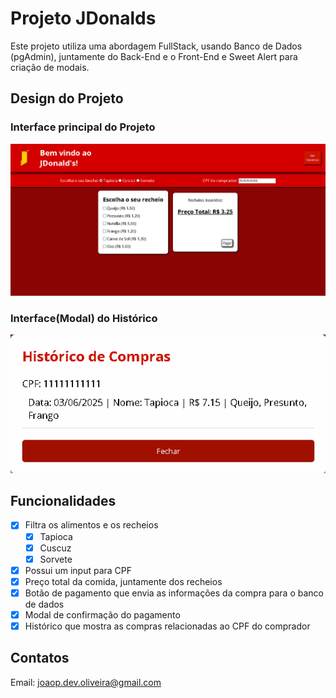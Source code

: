 # Projeto JDonalds

Este projeto utiliza uma abordagem FullStack, usando Banco de Dados (pgAdmin), juntamente 
do Back-End e o Front-End e Sweet Alert para criação de modais.

## Design do Projeto

### Interface principal do Projeto
![alt text](Front-end/imgs/image.png)

### Interface(Modal) do Histórico
![alt text](Front-end/imgs/imageHistory.png)

## Funcionalidades

- [X] Filtra os alimentos e os recheios
    - [X] Tapioca
    - [X] Cuscuz
    - [X] Sorvete
- [X] Possui um input para CPF
- [X] Preço total da comida, juntamente dos recheios
- [X] Botão de pagamento que envia as informações da compra para o banco de dados
- [X] Modal de confirmação do pagamento
- [X] Histórico que mostra as compras relacionadas ao CPF do comprador

## Contatos

Email: joaop.dev.oliveira@gmail.com